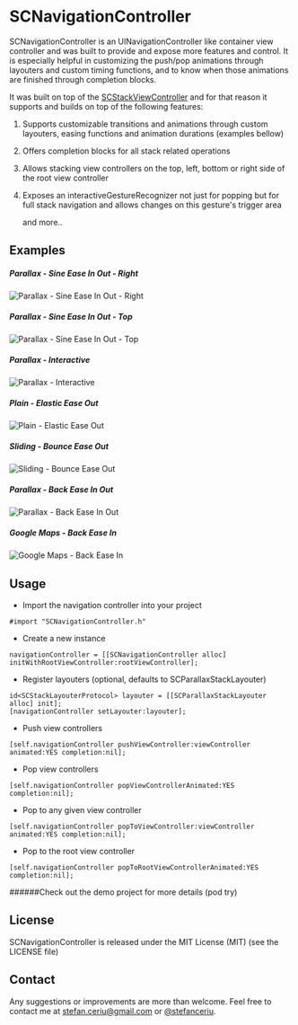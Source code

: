 # SCNavigationController

SCNavigationController is an UINavigationController like container view controller and was built to provide and expose more features and control. It is especially helpful in customizing the push/pop animations through layouters and custom timing functions, and to know when those animations are finished through completion blocks. 

It was built on top of the [SCStackViewController](https://github.com/stefanceriu/SCStackViewController) and for that reason it supports and builds on top of the following features:

1. Supports customizable transitions and animations through custom layouters, easing functions and animation durations (examples bellow)
2. Offers completion blocks for all stack related operations
3. Allows stacking view controllers on the top, left, bottom or right side of the root view controller
4. Exposes an interactiveGestureRecognizer not just for popping but for full stack navigation and allows changes on this gesture's trigger area

    and more..

## Examples

##### Parallax - Sine Ease In Out - Right

![Parallax - Sine Ease In Out - Right](https://drive.google.com/uc?export=download&id=0ByLCkUO90ltoVFVNR1A2b0wwa1k)

##### Parallax - Sine Ease In Out - Top

![Parallax - Sine Ease In Out - Top](https://drive.google.com/uc?export=download&id=0ByLCkUO90ltoOVktTWRrSVV5ZDQ)

##### Parallax - Interactive

![Parallax - Interactive](https://drive.google.com/uc?export=download&id=0ByLCkUO90ltoZ1JYckpENk1WdkU)

##### Plain - Elastic Ease Out

![Plain - Elastic Ease Out](https://drive.google.com/uc?export=download&id=0ByLCkUO90ltoSTZudVo1T0o1dzQ)

##### Sliding - Bounce Ease Out

![Sliding - Bounce Ease Out](https://drive.google.com/uc?export=download&id=0ByLCkUO90ltoRHg0bkcwamE0LXc)

##### Parallax - Back Ease In Out

![Parallax - Back Ease In Out](https://drive.google.com/uc?export=download&id=0ByLCkUO90ltoZHN3S1V4b3RlZWc)

##### Google Maps - Back Ease In

![Google Maps - Back Ease In](https://drive.google.com/uc?export=download&id=0ByLCkUO90ltoZDVGTGlVeFZNUGM)

## Usage

- Import the navigation controller into your project

```
#import "SCNavigationController.h"
```

- Create a new instance

```
navigationController = [[SCNavigationController alloc] initWithRootViewController:rootViewController];
```
 
- Register layouters (optional, defaults to SCParallaxStackLayouter)

```
id<SCStackLayouterProtocol> layouter = [[SCParallaxStackLayouter alloc] init];
[navigationController setLayouter:layouter];
```

- Push view controllers

```
[self.navigationController pushViewController:viewController animated:YES completion:nil];
```

- Pop view controllers

```
[self.navigationController popViewControllerAnimated:YES completion:nil];
```

- Pop to any given view controller

```
[self.navigationController popToViewController:viewController animated:YES completion:nil];
```

- Pop to the root view controller

```
[self.navigationController popToRootViewControllerAnimated:YES completion:nil];
```

######Check out the demo project for more details (pod try)

## License
SCNavigationController is released under the MIT License (MIT) (see the LICENSE file)

## Contact
Any suggestions or improvements are more than welcome.
Feel free to contact me at [stefan.ceriu@gmail.com](mailto:stefan.ceriu@gmail.com) or [@stefanceriu](https://twitter.com/stefanceriu).
